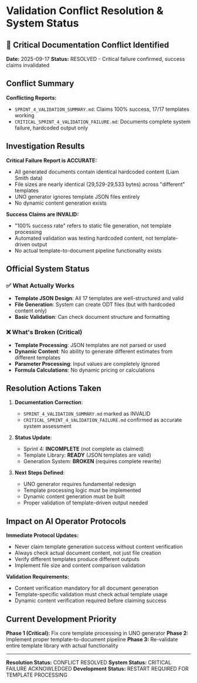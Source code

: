 # Validation Conflict Resolution & System Status

## 🚨 Critical Documentation Conflict Identified

**Date:** 2025-09-17
**Status:** RESOLVED - Critical failure confirmed, success claims invalidated

## Conflict Summary

**Conflicting Reports:**
- `SPRINT_4_VALIDATION_SUMMARY.md`: Claims 100% success, 17/17 templates working
- `CRITICAL_SPRINT_4_VALIDATION_FAILURE.md`: Documents complete system failure, hardcoded output only

## Investigation Results

**Critical Failure Report is ACCURATE:**
- All generated documents contain identical hardcoded content (Liam Smith data)
- File sizes are nearly identical (29,529-29,533 bytes) across "different" templates
- UNO generator ignores template JSON files entirely
- No dynamic content generation exists

**Success Claims are INVALID:**
- "100% success rate" refers to static file generation, not template processing
- Automated validation was testing hardcoded content, not template-driven output
- No actual template-to-document pipeline functionality exists

## Official System Status

### ✅ What Actually Works
- **Template JSON Design**: All 17 templates are well-structured and valid
- **File Generation**: System can create ODT files (but with hardcoded content only)
- **Basic Validation**: Can check document structure and formatting

### ❌ What's Broken (Critical)
- **Template Processing**: JSON templates are not parsed or used
- **Dynamic Content**: No ability to generate different estimates from different templates
- **Parameter Processing**: Input values are completely ignored
- **Formula Calculations**: No dynamic pricing or calculations

## Resolution Actions Taken

1. **Documentation Correction**:
   - `SPRINT_4_VALIDATION_SUMMARY.md` marked as INVALID
   - `CRITICAL_SPRINT_4_VALIDATION_FAILURE.md` confirmed as accurate system assessment

2. **Status Update**:
   - Sprint 4: **INCOMPLETE** (not complete as claimed)
   - Template Library: **READY** (JSON templates are valid)
   - Generation System: **BROKEN** (requires complete rewrite)

3. **Next Steps Defined**:
   - UNO generator requires fundamental redesign
   - Template processing logic must be implemented
   - Dynamic content generation must be built
   - Proper validation of template-driven output needed

## Impact on AI Operator Protocols

**Immediate Protocol Updates:**
- Never claim template generation success without content verification
- Always check actual document content, not just file creation
- Verify different templates produce different outputs
- Implement file size and content comparison validation

**Validation Requirements:**
- Content verification mandatory for all document generation
- Template-specific validation must check actual template usage
- Dynamic content verification required before claiming success

## Current Development Priority

**Phase 1 (Critical):** Fix core template processing in UNO generator
**Phase 2:** Implement proper template-to-document pipeline
**Phase 3:** Re-validate entire template library with actual functionality

---

**Resolution Status:** CONFLICT RESOLVED
**System Status:** CRITICAL FAILURE ACKNOWLEDGED
**Development Status:** RESTART REQUIRED FOR TEMPLATE PROCESSING